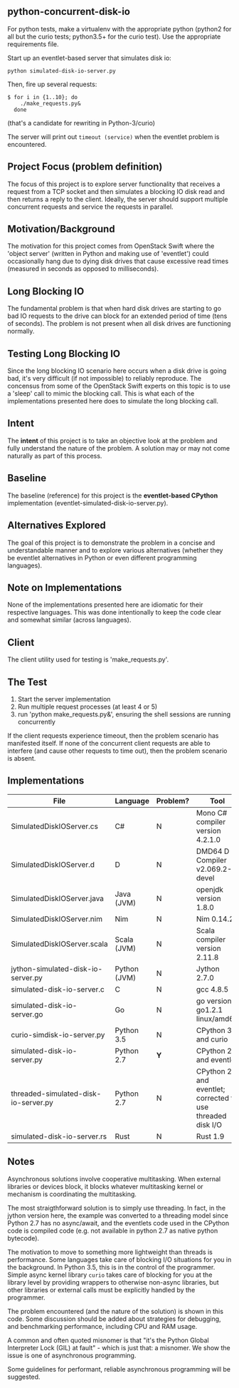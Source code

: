 ## python-concurrent-disk-io

For python tests, make a virtualenv with the appropriate python
(python2 for all but the curio tests;  python3.5+ for the curio test).
Use the appropriate requirements file.

Start up an eventlet-based server that simulates disk io:

    python simulated-disk-io-server.py

Then, fire up several requests:

    $ for i in {1..10}; do
        ./make_requests.py&
      done

(that's a candidate for rewriting in Python-3/curio)

The server will print out `timeout (service)` when the eventlet problem is encountered.


Project Focus (problem definition)
----------------------------------
The focus of this project is to explore server functionality that
receives a request from a TCP socket and then simulates a blocking
IO disk read and then returns a reply to the client. Ideally, the
server should support multiple concurrent requests and service
the requests in parallel.

Motivation/Background
---------------------
The motivation for this project comes from OpenStack Swift where
the 'object server' (written in Python and making use of 'eventlet')
could occasionally hang due to dying disk drives that cause excessive
read times (measured in seconds as opposed to milliseconds).

Long Blocking IO
----------------
The fundamental problem is that when hard disk drives are starting
to go bad IO requests to the drive can block for an extended period
of time (tens of seconds). The problem is not present when all disk
drives are functioning normally.

Testing Long Blocking IO
------------------------
Since the long blocking IO scenario here occurs when a disk drive
is going bad, it's very difficult (if not impossible) to reliably
reproduce. The concensus from some of the OpenStack Swift experts
on this topic is to use a 'sleep' call to mimic the blocking call.
This is what each of the implementations presented here does to
simulate the long blocking call.

Intent
------
The **intent** of this project is 
to take an objective look at the
problem and fully understand the nature of the problem.
A solution may or may not come naturally as part of this process.

Baseline
--------
The baseline (reference) for this project is the **eventlet-based
CPython** implementation (eventlet-simulated-disk-io-server.py).

Alternatives Explored
---------------------
The goal of this project is to demonstrate the problem in a concise
and understandable manner and to explore various alternatives (whether
they be eventlet alternatives in Python or even different programming
languages).

Note on Implementations
-----------------------
None of the implementations presented here are idiomatic for their
respective languages. This was done intentionally to keep the code
clear and somewhat similar (across languages).

Client
------
The client utility used for testing is 'make_requests.py'.

The Test
--------
1. Start the server implementation
2. Run multiple request processes (at least 4 or 5)
3. run 'python make_requests.py&', ensuring the shell sessions are running concurrently

If the client requests experience timeout, then the problem scenario
has manifested itself. If none of the concurrent client requests are
able to interfere (and cause other requests to time out), then the
problem scenario is absent.

Implementations
---------------

| File                               | Language      | Problem? | Tool |
| ----                               | --------      | -------- | ---------- |
| SimulatedDiskIOServer.cs           | C#            | N        | Mono C# compiler version 4.2.1.0 |
| SimulatedDiskIOServer.d            | D             | N        | DMD64 D Compiler v2.069.2-devel |
| SimulatedDiskIOServer.java         | Java (JVM)    | N        | openjdk version 1.8.0 |
| SimulatedDiskIOServer.nim          | Nim           | N        | Nim 0.14.2 |
| SimulatedDiskIOServer.scala        | Scala (JVM)   | N        | Scala compiler version 2.11.8 |
| jython-simulated-disk-io-server.py | Python (JVM)  | N        | Jython 2.7.0 |
| simulated-disk-io-server.c         | C             | N        | gcc 4.8.5 |
| simulated-disk-io-server.go        | Go            | N        | go version go1.2.1 linux/amd64 |
| curio-simdisk-io-server.py         | Python 3.5    | N        | CPython 3.5 and curio |
| simulated-disk-io-server.py        | Python 2.7    | **Y**    | CPython 2.7 and eventlet |
| threaded-simulated-disk-io-server.py        | Python 2.7    | N    | CPython 2.7 and eventlet; corrected to use threaded disk I/O |
| simulated-disk-io-server.rs        | Rust          | N        | Rust 1.9 |


Notes
-----

Asynchronous solutions involve cooperative multitasking.
When external libraries or devices block, it blocks whatever multitasking kernel or mechanism
is coordinating the multitasking.

The most straigthforward solution is to simply use threading.
In fact, in the jython version here, the example was converted to
a threading model since Python 2.7 has no async/await, and the eventlets
code used in the CPython code is compiled code (e.g. not available
in python 2.7 as native python bytecode).

The motivation to move to something more lightweight than threads is
performance.  Some languages take care of blocking I/O situations for
you in the background.  In Python 3.5, this is in the control of the programmer.
Simple async kernel library `curio` takes care of blocking for you at
the library level by providing wrappers to otherwise non-async libraries,
but other libraries or external calls must be explicitly handled by the
programmer.

The problem encountered (and the nature of the solution) is shown in this code.
Some discussion should be added about strategies for debugging, and
benchmarking performance, including CPU and RAM usage.

A common and often quoted misnomer is that "it's the Python Global Interpreter
Lock (GIL) at fault" - which is just that: a misnomer.
We show the issue is one of asynchronous programming.

Some guidelines for performant, reliable asynchronous programming
will be suggested.

